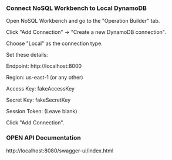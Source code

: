 ### Connect NoSQL Workbench to Local DynamoDB

Open NoSQL Workbench and go to the "Operation Builder" tab.

Click "Add Connection" → "Create a new DynamoDB connection".

Choose "Local" as the connection type.

Set these details:

Endpoint: http://localhost:8000

Region: us-east-1 (or any other)

Access Key: fakeAccessKey

Secret Key: fakeSecretKey

Session Token: (Leave blank)

Click "Add Connection".


### OPEN API Documentation

http://localhost:8080/swagger-ui/index.html
